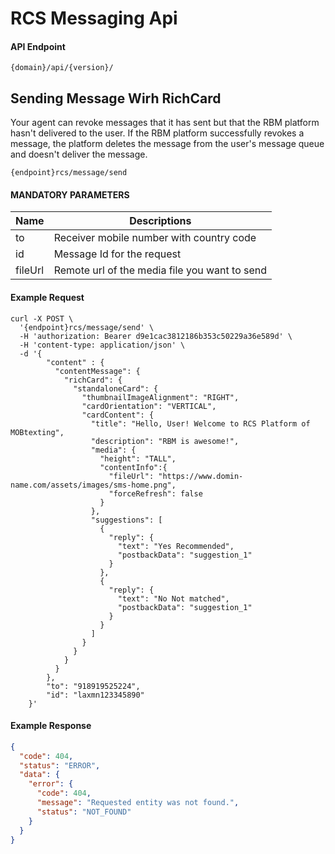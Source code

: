 # RCS Messaging Api

#### API Endpoint

```
{domain}/api/{version}/
```

## Sending Message Wirh RichCard

Your agent can revoke messages that it has sent but that the RBM platform hasn't delivered to the user. If the RBM platform successfully revokes a message, the platform deletes the message from the user's message queue and doesn't deliver the message.

```
{endpoint}rcs/message/send
```

#### MANDATORY PARAMETERS

| Name    | Descriptions                                  |
| ------- | --------------------------------------------- |
| to      | Receiver mobile number with country code      |
| id      | Message Id for the request                    |
| fileUrl | Remote url of the media file you want to send |

#### Example Request

```
curl -X POST \
  '{endpoint}rcs/message/send' \
  -H 'authorization: Bearer d9e1cac3812186b353c50229a36e589d' \
  -H 'content-type: application/json' \
  -d '{
        "content" : {
          "contentMessage": {
            "richCard": {
              "standaloneCard": {
                "thumbnailImageAlignment": "RIGHT",
                "cardOrientation": "VERTICAL",
                "cardContent": {
                  "title": "Hello, User! Welcome to RCS Platform of MOBtexting",
                  "description": "RBM is awesome!",
                  "media": {
                    "height": "TALL",
                    "contentInfo":{
                      "fileUrl": "https://www.domin-name.com/assets/images/sms-home.png",
                      "forceRefresh": false
                    }
                  },
                  "suggestions": [
                    {
                      "reply": {
                        "text": "Yes Recommended",
                        "postbackData": "suggestion_1"
                      }
                    },
                    {
                      "reply": {
                        "text": "No Not matched",
                        "postbackData": "suggestion_1"
                      }
                    }
                  ]
                }
              }
            }
          }
        },
        "to": "918919525224",
        "id": "laxmn123345890"
    }'

```

#### Example Response

```json
{
  "code": 404,
  "status": "ERROR",
  "data": {
    "error": {
      "code": 404,
      "message": "Requested entity was not found.",
      "status": "NOT_FOUND"
    }
  }
}
```
